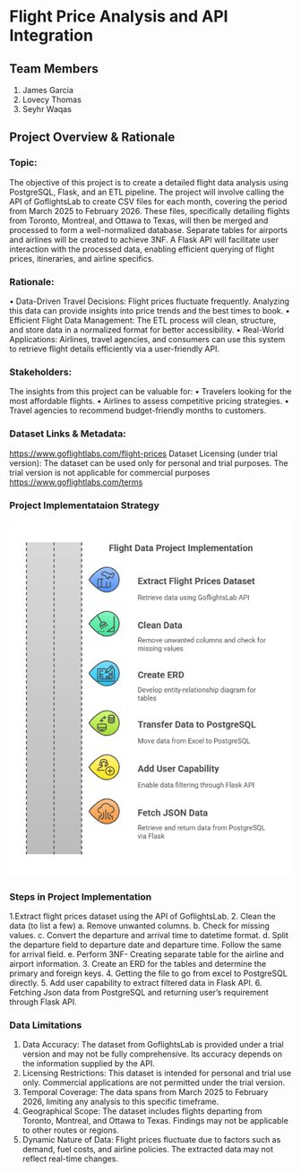 # Flight Price Analysis and API Integration

## Team Members 
1. James Garcia
2. Lovecy Thomas
3. Seyhr Waqas

## Project Overview & Rationale
### Topic:
The objective of this project is to create a detailed flight data analysis using PostgreSQL, Flask, and an ETL pipeline. The project will involve calling the API of GoflightsLab to create CSV files for each month, covering the period from March 2025 to February 2026. These files, specifically detailing flights from Toronto, Montreal, and Ottawa to Texas, will then be merged and processed to form a well-normalized database. Separate tables for airports and airlines will be created to achieve 3NF. A Flask API will facilitate user interaction with the processed data, enabling efficient querying of flight prices, itineraries, and airline specifics.
### Rationale:
•	Data-Driven Travel Decisions: Flight prices fluctuate frequently. Analyzing this data can provide insights into price trends and the best times to book.
•	Efficient Flight Data Management: The ETL process will clean, structure, and store data in a normalized format for better accessibility.
•	Real-World Applications: Airlines, travel agencies, and consumers can use this system to retrieve flight details efficiently via a user-friendly API.
### Stakeholders:
The insights from this project can be valuable for:
•	Travelers looking for the most affordable flights.
•	Airlines to assess competitive pricing strategies.
•	Travel agencies to recommend budget-friendly months to customers.
### Dataset Links & Metadata:
https://www.goflightlabs.com/flight-prices
Dataset Licensing (under trial version): The dataset can be used only for personal and trial purposes. The trial version is not applicable for commercial purposes
https://www.goflightlabs.com/terms

###  Project Implementataion Strategy
 ![Dashboard Screenshot](ImplementationStrategy.png)

### Steps in Project Implementation
1.Extract flight prices dataset using the API of GoflightsLab.
2. Clean the data (to list a few)
    a. Remove unwanted columns.
    b. Check for missing values.
    c. Convert the departure and arrival time to datetime format.
    d. Split the departure field to departure date and departure time. Follow the same for arrival field.
    e. Perform 3NF- Creating separate table for the airline and airport information.
3. Create an ERD for the tables and determine the primary and foreign keys.
4. Getting the file to go from excel to PostgreSQL directly.
5. Add user capability to extract filtered data in Flask API.
6. Fetching Json data from PostgreSQL and returning user’s requirement through Flask API.

### Data Limitations
1.	Data Accuracy: The dataset from GoflightsLab is provided under a trial version and may not be fully comprehensive. Its accuracy depends on the information supplied by the API.
2.	Licensing Restrictions: This dataset is intended for personal and trial use only. Commercial applications are not permitted under the trial version.
3.	Temporal Coverage: The data spans from March 2025 to February 2026, limiting any analysis to this specific timeframe.
4.	Geographical Scope: The dataset includes flights departing from Toronto, Montreal, and Ottawa to Texas. Findings may not be applicable to other routes or regions.
5.	Dynamic Nature of Data: Flight prices fluctuate due to factors such as demand, fuel costs, and airline policies. The extracted data may not reflect real-time changes.
